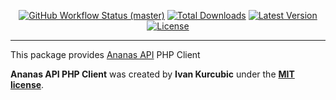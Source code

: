 <p align="center">
    <p align="center">
        <a href="https://github.com/ikurcubic/ananas-api/actions"><img alt="GitHub Workflow Status (master)" src="https://img.shields.io/github/workflow/status/ikurcubic/ananas-api/Tests/master"></a>
        <a href="https://packagist.org/packages/ikurcubic/ananas-api"><img alt="Total Downloads" src="https://img.shields.io/packagist/dt/ikurcubic/ananas-api"></a>
        <a href="https://packagist.org/packages/ikurcubic/ananas-api"><img alt="Latest Version" src="https://img.shields.io/packagist/v/ikurcubic/ananas-api"></a>
        <a href="https://packagist.org/packages/ikurcubic/ananas-api"><img alt="License" src="https://img.shields.io/packagist/l/ikurcubic/ananas-api"></a>
    </p>
</p>

------
This package provides [Ananas API](ananas.rs) PHP Client


**Ananas API PHP Client** was created by **Ivan Kurcubic** under the **[MIT license](https://opensource.org/licenses/MIT)**.
